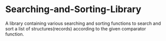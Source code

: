 # Searching-and-Sorting-Library
A library containing various searching and sorting functions to search and sort a list of structures(records) according to the given comparator function.
